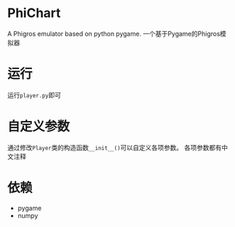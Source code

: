 # PhiChart
A Phigros emulator based on python pygame.
一个基于Pygame的Phigros模拟器

# 运行
运行`player.py`即可

# 自定义参数
通过修改`Player`类的构造函数`__init__()`可以自定义各项参数。
各项参数都有中文注释

# 依赖
 - pygame
 - numpy